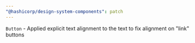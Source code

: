 ```yaml
---
"@hashicorp/design-system-components": patch
---
```


`Button` - Applied explicit text alignment to the text to fix alignment on "link" buttons
